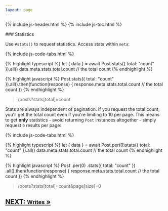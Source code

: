 ```yaml
---
layout: page
---
```


{% include js-header.html %}
{% include js-toc.html %}

<div markdown="1" class="col-md-8 col-md-offset-1">
### Statistics

Use `#stats()` to request statistics. Access stats within `meta`:

{% include js-code-tabs.html %}
<div markdown="1" class="code-tabs">
{% highlight typescript %}
let { data } = await Post.stats({ total: "count" }).all()
data.meta.stats.total.count // the total count
{% endhighlight %}

{% highlight javascript %}
Post.stats({ total: "count" }).all().then(function(response) {
  response.meta.stats.total.count // the total count
})
{% endhighlight %}
</div>
<blockquote class="url">
  <p>/posts?stats[total]=count</p>
</blockquote>

Stats are always independent of pagination. If you request the total count, you'll get the total count even if you're limiting to 10 per page. This means to get **only** statistics - avoid returning `Post` instances altogether - simply request `0` results per page:

{% include js-code-tabs.html %}
<div markdown="1" class="code-tabs">
{% highlight typescript %}
let { data } = await Post.per(0)stats({ total: "count" }).all()
data.meta.stats.total.count // the total count
{% endhighlight %}

{% highlight javascript %}
Post
  .per(0)
  .stats({ total: "count" })
  .all().then(function(response) {
    response.meta.stats.total.count // the total count
  })
{% endhighlight %}
</div>
<blockquote class="url">
  <p>/posts?stats[total]=count&page[size]=0</p>
</blockquote>

<div class="clearfix">
  <h2 id="next">
    <a href="{{site.github.url}}/js/writes">
      NEXT:
      <small>Writes</small>
      &raquo;
    </a>
  </h2>
</div>
